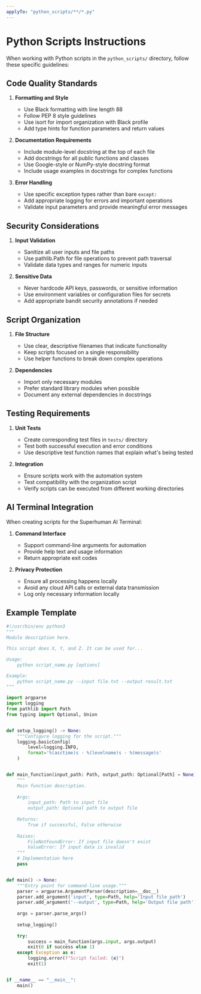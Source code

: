 ```yaml
---
applyTo: "python_scripts/**/*.py"
---
```


# Python Scripts Instructions

When working with Python scripts in the `python_scripts/` directory, follow these specific guidelines:

## Code Quality Standards

1. **Formatting and Style**
   - Use Black formatting with line length 88
   - Follow PEP 8 style guidelines
   - Use isort for import organization with Black profile
   - Add type hints for function parameters and return values

2. **Documentation Requirements**
   - Include module-level docstring at the top of each file
   - Add docstrings for all public functions and classes
   - Use Google-style or NumPy-style docstring format
   - Include usage examples in docstrings for complex functions

3. **Error Handling**
   - Use specific exception types rather than bare `except:`
   - Add appropriate logging for errors and important operations
   - Validate input parameters and provide meaningful error messages

## Security Considerations

1. **Input Validation**
   - Sanitize all user inputs and file paths
   - Use pathlib.Path for file operations to prevent path traversal
   - Validate data types and ranges for numeric inputs

2. **Sensitive Data**
   - Never hardcode API keys, passwords, or sensitive information
   - Use environment variables or configuration files for secrets
   - Add appropriate bandit security annotations if needed

## Script Organization

1. **File Structure**
   - Use clear, descriptive filenames that indicate functionality
   - Keep scripts focused on a single responsibility
   - Use helper functions to break down complex operations

2. **Dependencies**
   - Import only necessary modules
   - Prefer standard library modules when possible
   - Document any external dependencies in docstrings

## Testing Requirements

1. **Unit Tests**
   - Create corresponding test files in `tests/` directory
   - Test both successful execution and error conditions
   - Use descriptive test function names that explain what's being tested

2. **Integration**
   - Ensure scripts work with the automation system
   - Test compatibility with the organization script
   - Verify scripts can be executed from different working directories

## AI Terminal Integration

When creating scripts for the Superhuman AI Terminal:

1. **Command Interface**
   - Support command-line arguments for automation
   - Provide help text and usage information
   - Return appropriate exit codes

2. **Privacy Protection**
   - Ensure all processing happens locally
   - Avoid any cloud API calls or external data transmission
   - Log only necessary information locally

## Example Template

```python
#!/usr/bin/env python3
"""
Module description here.

This script does X, Y, and Z. It can be used for...

Usage:
    python script_name.py [options]

Example:
    python script_name.py --input file.txt --output result.txt
"""

import argparse
import logging
from pathlib import Path
from typing import Optional, Union


def setup_logging() -> None:
    """Configure logging for the script."""
    logging.basicConfig(
        level=logging.INFO,
        format='%(asctime)s - %(levelname)s - %(message)s'
    )


def main_function(input_path: Path, output_path: Optional[Path] = None) -> bool:
    """
    Main function description.
    
    Args:
        input_path: Path to input file
        output_path: Optional path to output file
        
    Returns:
        True if successful, False otherwise
        
    Raises:
        FileNotFoundError: If input file doesn't exist
        ValueError: If input data is invalid
    """
    # Implementation here
    pass


def main() -> None:
    """Entry point for command-line usage."""
    parser = argparse.ArgumentParser(description=__doc__)
    parser.add_argument('input', type=Path, help='Input file path')
    parser.add_argument('--output', type=Path, help='Output file path')
    
    args = parser.parse_args()
    
    setup_logging()
    
    try:
        success = main_function(args.input, args.output)
        exit(0 if success else 1)
    except Exception as e:
        logging.error(f"Script failed: {e}")
        exit(1)


if __name__ == "__main__":
    main()
```